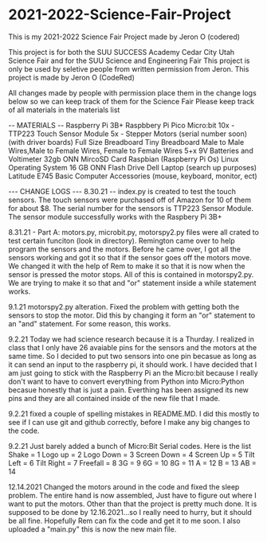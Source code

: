 # 2021-2022-Science-Fair-Project
This is my 2021-2022 Science Fair Project  made by Jeron O (codered)

This project is for both the SUU SUCCESS Academy Cedar City Utah Science Fair and for the SUU Science and Engineering Fair 
This project is only be used by seletive people from written permission from Jeron. This project
is made by Jeron O (CodeRed)

All changes made by people with permission place them in the change logs below so we can keep track of them for the Science Fair
Please keep track of all materials in the materials list 

-- MATERIALS -- 
Raspberry Pi 3B+
Raspbbery Pi Pico
Micro:bit 
10x - TTP223 Touch Sensor Module 
5x - Stepper Motors (serial number soon) (with driver boards) 
Full Size Breadboard
Tiny Breadboard 
Male to Male Wires,Male to Female Wires, Female to Female Wires
5+x 9V Batteries and Voltimeter
32gb ONN MircoSD Card
Raspbian (Raspberry Pi Os) Linux Operating System
16 GB ONN Flash Drive
Dell Laptop (search up purposes) Latitude E745
Basic Computer Accessories (mouse, keyboard, monitor, ect) 


--- CHANGE LOGS --- 
8.30.21 -- 
index.py is created to test the touch sensors. The touch sensors were purchased off of Amazon for 10 of them for about $8. The serial number for the sensors is TTP223 Sensor Module. The sensor module successfully works with the Raspbery Pi 3B+ 

8.31.21 - Part A: 
motors.py, microbit.py, motorspy2.py files were all crated to test certain funciton (look in directory). Remington came over to help program the sensors and the motors. Before he came over, I got all the sensors working and got it so that if the sensor goes off the motors move. We changed it with the help of Rem to make it so that it is now when the sensor is pressed the motor stops. All of this  is contained in motorspy2.py. We are trying to make it so that and "or" statement inside a while statement works. 

9.1.21
motorspy2.py alteration. Fixed the problem with getting both the sensors to stop the motor. Did this by changing it form an "or" statement to an "and" statement. For some reason, this works.

9.2.21 
Today we had science research because it is a Thurday. I realized in class that I only have 26 avaiable pins for the sensors and the motors at the same time. So I decided to put two sensors into one pin becasue as long as it can send an input to the raspberry pi, it should work. I have decided that I am just going to stick with the Raspberry Pi an the Micro:bit because I really don't want to have to convert everything from Python into Micro:Python becasue honestly that is just a pain. Everthing has been assigned its new pins and they are all contained inside of the new file that I made.

9.2.21
fixed a couple of spelling mistakes in README.MD. I did this mostly to see if I can use git and github correctly, before I make any big changes to the code.

9.2.21
Just barely added a bunch of Micro:Bit Serial codes. Here is the list 
Shake = 1 
Logo up = 2
Logo Down = 3
Screen Down = 4
Screen Up = 5
Tilt Left = 6
Tilt Right = 7
Freefall = 8
3G = 9
6G = 10
8G = 11 
A = 12
B = 13 
AB = 14 


12.14.2021
Changed the motors around in the code and fixed the sleep problem. The entire hand is now assembled, Just have to figure out where I want to put the motors. Other than that the project is pretty much done. It is supposed to be done by 12.16.2021...so I really need to hurry, but it should be all fine. Hopefully Rem can fix the code and get it to me soon. I also uploaded a "main.py" this is now the new main file. 
